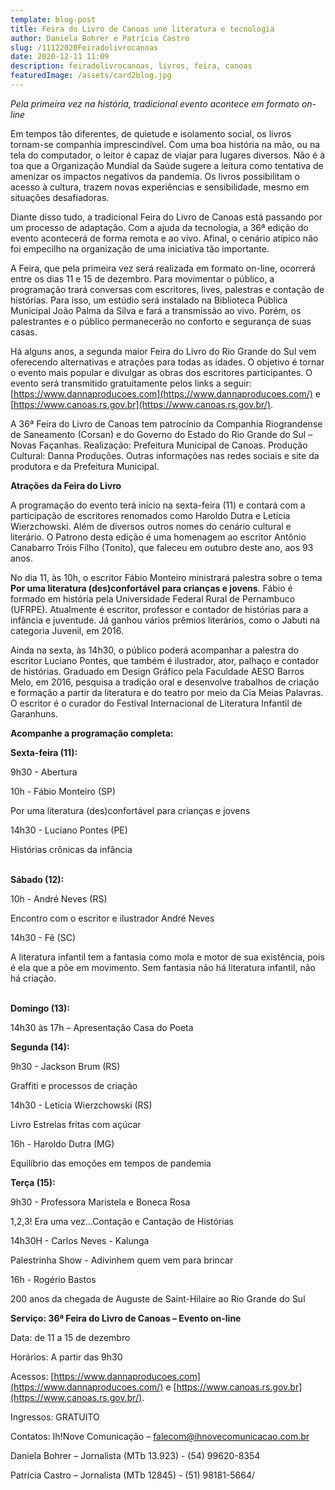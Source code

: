 ```yaml
---
template: blog-post
title: Feira do Livro de Canoas une literatura e tecnologia
author: Daniela Bohrer e Patrícia Castro
slug: /11122020Feiradolivrocanoas
date: 2020-12-11 11:09
description: feiradolivrocanoas, livros, feira, canoas
featuredImage: /assets/card2blog.jpg
---
```

*Pela primeira vez na história, tradicional evento acontece em formato on-line*

Em tempos tão diferentes, de quietude e isolamento social, os livros tornam-se companhia imprescindível. Com uma boa história na mão, ou na tela do computador, o leitor é capaz de viajar para lugares diversos. Não é à toa que a Organização Mundial da Saúde sugere a leitura como tentativa de amenizar os impactos negativos da pandemia. Os livros possibilitam o acesso à cultura, trazem novas experiências e sensibilidade, mesmo em situações desafiadoras.

Diante disso tudo, a tradicional Feira do Livro de Canoas está passando por um processo de adaptação. Com a ajuda da tecnologia, a 36ª edição do evento acontecerá de forma remota e ao vivo. Afinal, o cenário atípico não foi empecilho na organização de uma iniciativa tão importante.

A Feira, que pela primeira vez será realizada em formato on-line, ocorrerá entre os dias 11 e 15 de dezembro. Para movimentar o público, a programação trará conversas com escritores, lives, palestras e contação de histórias. Para isso, um estúdio será instalado na Biblioteca Pública Municipal João Palma da Silva e fará a transmissão ao vivo. Porém, os palestrantes e o público permanecerão no conforto e segurança de suas casas.

Há alguns anos, a segunda maior Feira do Livro do Rio Grande do Sul vem oferecendo alternativas e atrações para todas as idades. O objetivo é tornar o evento mais popular e divulgar as obras dos escritores participantes. O evento será transmitido gratuitamente pelos links a seguir: [https://www.dannaproducoes.com](https://www.dannaproducoes.com/) e [https://www.canoas.rs.gov.br](https://www.canoas.rs.gov.br/).

A 36ª Feira do Livro de Canoas tem patrocínio da Companhia Riograndense de Saneamento (Corsan) e do Governo do Estado do Rio Grande do Sul – Novas Façanhas. Realização: Prefeitura Municipal de Canoas. Produção Cultural: Danna Produções. Outras informações nas redes sociais e site da produtora e da Prefeitura Municipal.

**Atrações da Feira do Livro**

A programação do evento terá início na sexta-feira (11) e contará com a participação de escritores renomados como Haroldo Dutra e Letícia Wierzchowski. Além de diversos outros nomes do cenário cultural e literário. O Patrono desta edição é uma homenagem ao escritor Antônio Canabarro Tróis Filho (Tonito), que faleceu em outubro deste ano, aos 93 anos.

No dia 11, às 10h, o escritor Fábio Monteiro ministrará palestra sobre o tema **Por uma literatura (des)confortável para crianças e jovens**. Fábio é formado em história pela Universidade Federal Rural de Pernambuco (UFRPE). Atualmente é escritor, professor e contador de histórias para a infância e juventude. Já ganhou vários prêmios literários, como o Jabuti na categoria Juvenil, em 2016.

Ainda na sexta, às 14h30, o público poderá acompanhar a palestra do escritor Luciano Pontes, que também é ilustrador, ator, palhaço e contador de histórias. Graduado em Design Gráfico pela Faculdade AESO Barros Melo, em 2016, pesquisa a tradição oral e desenvolve trabalhos de criação e formação a partir da literatura e do teatro por meio da Cia Meias Palavras. O escritor é o curador do Festival Internacional de Literatura Infantil de Garanhuns.

**Acompanhe a programação completa:**

**Sexta-feira (11):**

9h30 - Abertura

10h - Fábio Monteiro (SP)

Por uma literatura (des)confortável para crianças e jovens

14h30 - Luciano Pontes (PE)

Histórias crônicas da infância

\
**Sábado (12):**

10h - André Neves (RS)

Encontro com o escritor e ilustrador André Neves

14h30 - Fê (SC)

A literatura infantil tem a fantasia como mola e motor de sua existência, pois é ela que a põe em movimento. Sem fantasia não há literatura infantil, não há criação.

\
**Domingo (13):**

14h30 às 17h – Apresentação Casa do Poeta

**Segunda (14):**

9h30 - Jackson Brum (RS)

Graffiti e processos de criação

14h30 - Letícia Wierzchowski (RS)

Livro Estrelas fritas com açúcar

16h - Haroldo Dutra (MG)

Equilíbrio das emoções em tempos de pandemia

**Terça (15):**

9h30 - Professora Maristela e Boneca Rosa

1,2,3! Era uma vez...Contação e Cantação de Histórias

14h30H - Carlos Neves - Kalunga

Palestrinha Show - Adivinhem quem vem para brincar

16h - Rogério Bastos

200 anos da chegada de Auguste de Saint-Hilaire ao Rio Grande do Sul

**Serviço: 36ª Feira do Livro de Canoas – Evento on-line**

Data: de 11 a 15 de dezembro

Horários: A partir das 9h30

Acessos: [https://www.dannaproducoes.com](https://www.dannaproducoes.com/) e [https://www.canoas.rs.gov.br](https://www.canoas.rs.gov.br/).

Ingressos: GRATUITO

Contatos: Ih!Nove Comunicação – [falecom@ihnovecomunicacao.com.br](https://webmail-seguro.com.br/#NOP)

Daniela Bohrer – Jornalista (MTb 13.923) - (54) 99620-8354

Patrícia Castro – Jornalista (MTb 12845) - (51) 98181-5664/
